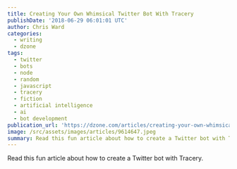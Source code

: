 ```yaml
---
title: Creating Your Own Whimsical Twitter Bot With Tracery
publishDate: '2018-06-29 06:01:01 UTC'
author: Chris Ward
categories:
  - writing
  - dzone
tags:
  - twitter
  - bots
  - node
  - random
  - javascript
  - tracery
  - fiction
  - artificial intelligence
  - ai
  - bot development
publication_url: 'https://dzone.com/articles/creating-your-own-whimsical-twitter-bot-with-trace'
image: /src/assets/images/articles/9614647.jpeg
summary: Read this fun article about how to create a Twitter bot with Tracery.
---
```

Read this fun article about how to create a Twitter bot with Tracery.

